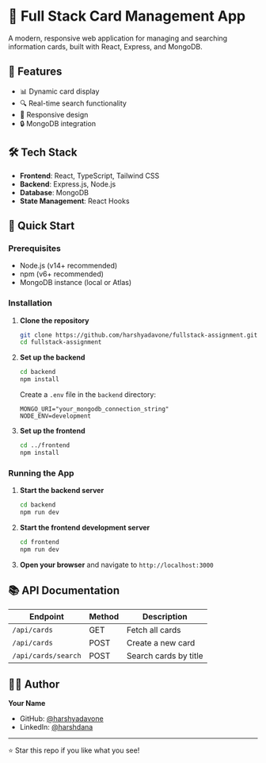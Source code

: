 # 🚀 Full Stack Card Management App

A modern, responsive web application for managing and searching information cards, built with React, Express, and MongoDB.

## 🌟 Features

- 📊 Dynamic card display
- 🔍 Real-time search functionality
- 🎨 Responsive design
- 🔒 MongoDB integration

## 🛠 Tech Stack

- **Frontend**: React, TypeScript, Tailwind CSS
- **Backend**: Express.js, Node.js
- **Database**: MongoDB
- **State Management**: React Hooks

## 🚀 Quick Start

### Prerequisites

- Node.js (v14+ recommended)
- npm (v6+ recommended)
- MongoDB instance (local or Atlas)

### Installation

1. **Clone the repository**

   ```bash
   git clone https://github.com/harshyadavone/fullstack-assignment.git
   cd fullstack-assignment
   ```

2. **Set up the backend**

   ```bash
   cd backend
   npm install
   ```

   Create a `.env` file in the `backend` directory:

   ```
   MONGO_URI="your_mongodb_connection_string"
   NODE_ENV=development
   ```

3. **Set up the frontend**

   ```bash
   cd ../frontend
   npm install
   ```

### Running the App

1. **Start the backend server**

   ```bash
   cd backend
   npm run dev
   ```

2. **Start the frontend development server**

   ```bash
   cd frontend
   npm run dev
   ```

3. **Open your browser** and navigate to `http://localhost:3000`

## 📚 API Documentation

| Endpoint            | Method | Description           |
| ------------------- | ------ | --------------------- |
| `/api/cards`        | GET    | Fetch all cards       |
| `/api/cards`        | POST   | Create a new card     |
| `/api/cards/search` | POST   | Search cards by title |

## 👨‍💻 Author

**Your Name**

- GitHub: [@harshyadavone](https://github.com/harshyadavone)
- LinkedIn: [@harshdana](https://linkedin.com/in/harshdana)

---

⭐️ Star this repo if you like what you see!
